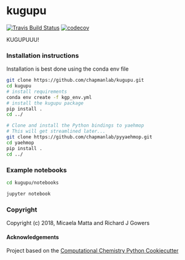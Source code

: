 kugupu
==============================
[//]: # (Badges)
[![Travis Build Status](https://travis-ci.org/REPLACE_WITH_OWNER_ACCOUNT/kugupu.png)](https://travis-ci.org/REPLACE_WITH_OWNER_ACCOUNT/kugupu)
[![codecov](https://codecov.io/gh/REPLACE_WITH_OWNER_ACCOUNT/kugupu/branch/master/graph/badge.svg)](https://codecov.io/gh/REPLACE_WITH_OWNER_ACCOUNT/kugupu/branch/master)

KUGUPUUU!

### Installation instructions

Installation is best done using the conda env file

```bash
git clone https://github.com/chapmanlab/kugupu.git
cd kugupu
# install requirements
conda env create -f kgp_env.yml
# install the kugupu package
pip install .
cd ../

# Clone and install the Python bindings to yaehmop
# This will get streamlined later...
git clone https://github.com/chapmanlab/pyyaehmop.git
cd yaehmop
pip install .
cd ../
```

### Example notebooks

```bash
cd kugupu/notebooks

jupyter notebook

```


### Copyright

Copyright (c) 2018, Micaela Matta and Richard J Gowers


#### Acknowledgements
 
Project based on the 
[Computational Chemistry Python Cookiecutter](https://github.com/choderalab/cookiecutter-python-comp-chem)
